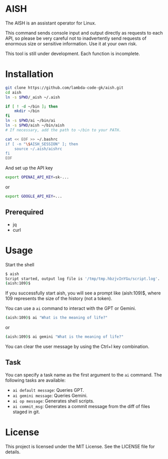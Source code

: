 # AISH

The AISH is an assistant operator for Linux.

This command sends console input and output directly as requests to each API, so please be very careful not to inadvertently send requests of enormous size or sensitive information. Use it at your own risk.

This tool is still under development. Each function is incomplete.

# Installation

```bash
git clone https://github.com/lambda-code-gk/aish.git
cd aish
ln -s $PWD/_aish ~/.aish

if [ ! -d ~/bin ]; then
    mkdir ~/bin
fi
ln -s $PWD/ai ~/bin/ai
ln -s $PWD/aish ~/bin/aish
# If necessary, add the path to ~/bin to your PATH.

cat << EOF >> ~/.bashrc
if [ -n "\$AISH_SESSION" ]; then
    source ~/.aish/aishrc
fi
EOF
```

And set up the API key
```bash
export OPENAI_API_KEY=sk-...
```
or
```bash
export GOOGLE_API_KEY=...
```

## Prerequired

- jq
- curl


# Usage

Start the shell
```bash
$ aish
Script started, output log file is '/tmp/tmp.hbzjvInYGu/script.log'.
(aish:109)$ 
```
If you successfully start aish, you will see a prompt like (aish:109)$, where 109 represents the size of the history (not a token).

You can use a `ai` command to interact with the GPT or Gemini.
```bash
(aish:109)$ ai "What is the meaning of life?"
```
or
```bash
(aish:109)$ ai gemini "What is the meaning of life?"
```

You can clear the user message by using the Ctrl+l key combination.

## Task

You can specify a task name as the first argument to the `ai` command. The following tasks are available:

- `ai default message`: Queries GPT. 
- `ai gemini message`: Queries Gemini.
- `ai op message`:  Generates shell scripts.
- `ai commit_msg`: Generates a commit message from the diff of files staged in git. 


# License
This project is licensed under the MIT License. See the LICENSE file for details.

